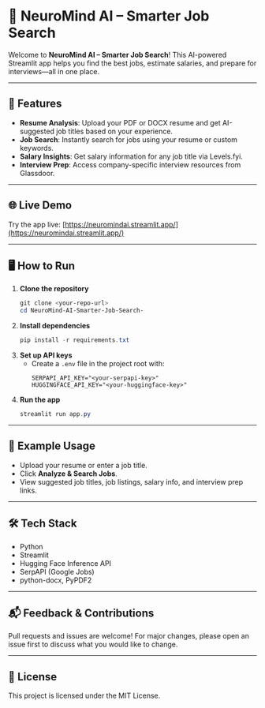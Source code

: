 # 🧠 NeuroMind AI – Smarter Job Search

Welcome to **NeuroMind AI – Smarter Job Search**! This AI-powered Streamlit app helps you find the best jobs, estimate salaries, and prepare for interviews—all in one place.

---

## 🚀 Features

- **Resume Analysis**: Upload your PDF or DOCX resume and get AI-suggested job titles based on your experience.
- **Job Search**: Instantly search for jobs using your resume or custom keywords.
- **Salary Insights**: Get salary information for any job title via Levels.fyi.
- **Interview Prep**: Access company-specific interview resources from Glassdoor.

---

## 🌐 Live Demo

Try the app live: [https://neuromindai.streamlit.app/](https://neuromindai.streamlit.app/)

---

## 🖥️ How to Run

1. **Clone the repository**
   ```powershell
   git clone <your-repo-url>
   cd NeuroMind-AI-Smarter-Job-Search-
   ```
2. **Install dependencies**
   ```powershell
   pip install -r requirements.txt
   ```
3. **Set up API keys**
   - Create a `.env` file in the project root with:
     ```env
     SERPAPI_API_KEY="<your-serpapi-key>"
     HUGGINGFACE_API_KEY="<your-huggingface-key>"
     ```
4. **Run the app**
   ```powershell
   streamlit run app.py
   ```

---

## 📄 Example Usage

- Upload your resume or enter a job title.
- Click **Analyze & Search Jobs**.
- View suggested job titles, job listings, salary info, and interview prep links.

---

## 🛠️ Tech Stack
- Python
- Streamlit
- Hugging Face Inference API
- SerpAPI (Google Jobs)
- python-docx, PyPDF2

---

## 📬 Feedback & Contributions

Pull requests and issues are welcome! For major changes, please open an issue first to discuss what you would like to change.

---

## 📜 License

This project is licensed under the MIT License.